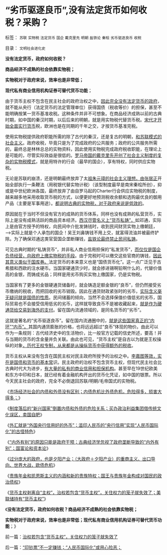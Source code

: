 # “劣币驱逐良币”,没有法定货币如何收税？采购？

标签： `苏联` `实物税` `法定货币` `国企` `戴克里先` `明朝` `盐铁论` `秦桧` `劣币驱逐良币` `收税` 

目录： `文明社会进化史`

**没有法定货币，政府如何收税？**

**商品经济不成熟的社会依靠实物税；**

**实物税对于政府来说，效率也是非常低；**

**现代私有商业信用机构证券可替代货币功能**；

由于货币主权不包含在民主社会的政府治权之中，[因此完全没有法定货币的政府](../../../2011/12/25/牛顿货币本位定理.md)，就不能从央行（法定货币的法定管理单位）获得国债（税收等价）的担保，甚至不能明确按某一货币基准收税。这种条件并非不可想象。在商品经济成熟以前的古典时期，如中国的秦汉时期，以后后来的明朝，就是用实物税代替货币税。[宋代才开始全面实行货币](../../../2010/6/4/中国古代财税度量衡很混乱;“石”的意义.md)税，欧洲也是在同期的千年之交，才按货币基准完税。

使用实物税提供政府职能所需的除了古代的秦汉，还是复古的明朝，[和苏联模式的社会主义](../../../2012/6/2/国企的产权人缺失，苏联的“主权所有人”缺失.md)。政府收税，毕竟只是为了完成政府的公共服务；政府的公共服务所需的，最终总是林林总总的实物资料，因此使用实物税完成政府税收职能，在理论上是可能的，尽管实际效益是很低的。[罗马帝国的戴克里先开创了社会主义制度的复杂的实物税模式](../../../2010/8/28/戴克里先的计划经济，人民公社和唱红打黑.md)，就是用特许的行会（最早的国企），享有特权，同时供应实物税。

无论是苏联的崩溃，还是明朝最终放弃了太[祖朱元璋的社会主义理想，由张居正](../../../2010/8/27/明朝对华汉社会摧残远甚蒙古入侵.md)开始全部执行一条鞭法（用税银代替实物计税）（该型制度最早是南宋秦桧所创），抑或是中世纪欧洲各国，最终放弃了由自罗马起的Charter行会供应实物税的制度，越来越多地采用收取货币税的方式，以便更好地预测税收余额和选购最优良的御用产品（主要是军事用途）。[都说明古典的实物税，对于政府来说是低效的](../../../2012/3/24/私有制没有国企！国企的出路就是关闭！.md)。

原因就在于当时不但没有官方的成熟的货币体系，同样也没有成熟的私营货币，实际上是没有成熟活跃的商品资本经济。[西汉尽管名义上“货币私铸”，](../../../2009/2/12/西汉经济危机中的汉昭帝霍光新政.md)如邓通，实际上是由官方授予的特权，向民间中介批发铸钱时，收到民间财货实物上缴朝廷，——>实际上就是个人承包的国企！吴王刘鼻铸钱不用上交，就富得流油并被最终铲除。为了确保邓通这类官营国企垄断赚钱，[盐铁论最终禁止民间私铸](../../../2007/10/1/从《盐铁论》谈起中国人的私有财产原罪感.md)。

可见古典时期的“私铸货币”，并非私人商业信用担保的“私发货币”，[而仅仅是国企负债经营，向政府上缴实物税的手段](../../../2012/6/2/国企私有化和国企分红的不可行性.md)。由于完税时可以缴交这些官商的铸钱，[因此其意义类似于国库券。](../../../2009/12/4/讲政治的古代货币.md)法定货币的本来意义也是“国债货币化”。这一点广泛见于古希腊和西欧的注水硬币。当国家硬通货少时，就会掺进锡啊铅啊什么的，代替价值高的金银，而铸成劣品；同样是用劣币购买实物上缴国家，仍是实物税。

当国家有了更多的金银硬通货储备时，就会铸造足额金银的“良币”，但仍然接受劣币缴纳的税收，而把回收的劣币销毁。因此在通货财政紧张时的劣币，[实际含义毫无疑问就是国债的性质](../../../2009/12/3/什么是财富？货币天生是国库券.md)。民间储蓄的倾向，当然不会选择保值价值低劣的劣币，国际贸易也不会接受信用低劣的劣币，这样就导致良币不是被收藏起来，[就是作为硬通货给交易到海外的支付](../../../2012/6/21/国际债务危机仅仅是无害的产业转型压力的“痛苦”.md)。留在国内流通领域的，是同名货币的“劣币”。

这就是著名的“劣币驱逐良币”。留在国内流通圈中的，[就是这些国家真正的“内环”“内币”。](../../../2012/6/22/内债危机比外债危机，危险得多，损害大得多.md)其国内通货膨胀的价格，也将远远超过“良币”体现的物价。由此可以作为一条规则：古代经济史中的生活物价，比一般官方记载的信史所述，要高！并与当期的货币的含金量并负关联。由此也可见，“货币主权”是自古以为就是王权操纵的对象[，历代王权专制，从来都是从操纵货币中获得额外的税收](../../../2012/1/17/“资本积累”本质就是凯恩斯主义;欧洲殖民主义流程.md)。

货币主权从来没有包含在国民主权对民主政府所授予的治权之中。[李嘉图等效，实在是国债和货币的基本常](../../../2011/10/12/李嘉图等效（国债＝税收）的实物税，古钱，国家征用，暴力拆迁.md)识。民主政府的治权不包含货币主权，但现代民主社会比古典时代大为进步，[有大量的私有的商业信用和担保机构](../../../2010/12/30/货币就是税收；货币发行私有化；.md)。甚至早在19世纪欧美和东方中印和日本，就已经有着金融机构开出的货币化凭证，如中国的银票。所以今天民主社会的政府，完全不必倒退回苏联/明朝/毛帝国式的实物税。

《[市场经济社会的内债和外债没有区别；内债危机比外债危机，危险得多，损害大得多；](../../../2012/6/22/内债危机比外债危机，危险得多，损害大得多.md)》

《[制度落后的“新兴国家”倒置内债和外债的危险关系；买办政治利益集团借传统文化误区，卖国自肥](../../../2012/6/22/制度落后的“新兴国家”倒置内债和外债的危险关系.md)》

《[外汇就是“外国央行信用好的外币”；滥印人民币的“央行信用”实现“人民币国际化”的古怪特色](../../../2012/6/22/所谓“人民币国际化”的买办利益集团.md)》

《[“内外有别”的原因只能是政府干预；古典经济学忽视了政府垄断导致的“内外有别”；国富论和资本论](../../../2012/6/23/《国富论》的真正观点和马克思主义的根本错误.md)》

《[过分庞大的政府，也是夕阳产业；（大政府＋夕阳产业）的重商主义、出口导向、世界大战，欧债危机](../../../2012/6/23/重商主义、出口导向，世界大战和欧债危机.md)》

《[贵族年金和凯恩斯主义的内涵和新的贵族特权；国王与贵族年金构成对国民的政治债权](../../../2012/6/23/国王和贵族年金，凯恩斯主义，“向弱者倾斜”.md)》

《[货币主权剥离自“主权”，治权若包含“货币主权”，关住权力的笼子就失效了；美联储持有“货币主权”](../../../2012/6/24/治权若包含“货币主权”，关住权力的笼子就失效了.md)》

《**没有法定货币，政府如何收税？商品经济不成熟的社会依靠实物税；**

**实物税对于政府来说，效率也是非常低；现代私有商业信用机构证券可替代货币功能**；》

前一篇：[治权若包含“货币主权”，关住权力的笼子就失效了](../../../2012/6/24/治权若包含“货币主权”，关住权力的笼子就失效了.md)

后一篇：[“印钞票”不一定赚钱；“人民币国际化”或用心险恶；](../../../2012/6/24/“印钞票”不一定赚钱；“人民币国际化”或用心险恶；.md)